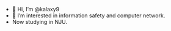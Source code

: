 - 👋 Hi, I’m @kalaxy9
- 👀 I’m interested in information safety and computer network.
- Now studying in NJU.

<!---
kalaxy9/kalaxy9 is a ✨ special ✨ repository because its `README.md` (this file) appears on your GitHub profile.
You can click the Preview link to take a look at your changes.
--->
